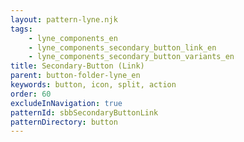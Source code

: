 ```yaml
---
layout: pattern-lyne.njk
tags: 
    - lyne_components_en
    - lyne_components_secondary_button_link_en
    - lyne_components_secondary_button_variants_en
title: Secondary-Button (Link)
parent: button-folder-lyne_en
keywords: button, icon, split, action
order: 60
excludeInNavigation: true
patternId: sbbSecondaryButtonLink
patternDirectory: button
---
```

